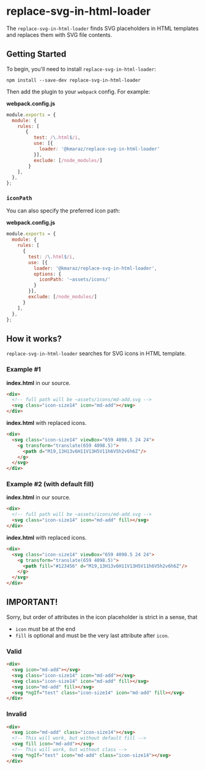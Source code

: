 # replace-svg-in-html-loader

The `replace-svg-in-html-loader` finds SVG placeholders in HTML templates and replaces them with SVG file contents.

## Getting Started

To begin, you'll need to install `replace-svg-in-html-loader`:

```console
npm install --save-dev replace-svg-in-html-loader
```

Then add the plugin to your `webpack` config. For example:

**webpack.config.js**

```js
module.exports = {
  module: {
    rules: [
       {
          test: /\.html$/i,
          use: [{
            loader: '@kmaraz/replace-svg-in-html-loader'
          }],
          exclude: [/node_modules/]
        }
    ],
  },
};
```

### `iconPath`

You can also specify the preferred icon path:

**webpack.config.js**

```js
module.exports = {
  module: {
    rules: [
      {
        test: /\.html$/i,
        use: [{
          loader: '@kmaraz/replace-svg-in-html-loader',
          options: {
            iconPath: '~assets/icons/'
          }
        }],
        exclude: [/node_modules/]
      }
    ],
  },
};
```

## How it works?

`replace-svg-in-html-loader` searches for SVG icons in HTML template.

### Example #1

**index.html** in our source.

```html
<div>
  <!-- full path will be ~assets/icons/md-add.svg -->
  <svg class="icon-size14" icon="md-add"></svg>
</div>
```

**index.html** with replaced icons.

```html
<div>
  <svg class="icon-size14" viewBox="659 4098.5 24 24">
    <g transform="translate(659 4098.5)">
      <path d="M19,13H13v6H11V13H5V11h6V5h2v6h6Z"/>
    </g>
  </svg>
</div>
```

### Example #2 (with default fill)

**index.html** in our source.

```html
<div>
  <!-- full path will be ~assets/icons/md-add.svg -->
  <svg class="icon-size14" icon="md-add" fill></svg>
</div>
```

**index.html** with replaced icons.

```html
<div>
  <svg class="icon-size14" viewBox="659 4098.5 24 24">
    <g transform="translate(659 4098.5)">
      <path fill="#123456" d="M19,13H13v6H11V13H5V11h6V5h2v6h6Z"/>
    </g>
  </svg>
</div>
```

## IMPORTANT!

Sorry, but order of attributes in the icon placeholder is strict in a sense, that
* `icon` must be at the end
* `fill` is optional and must be the very last attribute after `icon`.

### Valid
```html
<div>
  <svg icon="md-add"></svg>
  <svg class="icon-size14" icon="md-add"></svg>
  <svg class="icon-size14" icon="md-add" fill></svg>
  <svg icon="md-add" fill></svg>
  <svg *ngIf="test" class="icon-size14" icon="md-add" fill></svg>
</div>
```

### Invalid
```html
<div>
  <svg icon="md-add" class="icon-size14"></svg>
  <!-- This will work, but without default fill -->
  <svg fill icon="md-add"></svg>
  <!-- This will work, but without class -->
  <svg *ngIf="test" icon="md-add" class="icon-size14"></svg>
</div>
```
